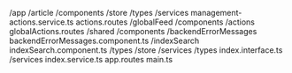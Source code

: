 /app
  /article
    /components
    /store
    /types
    /services
      management-actions.service.ts
    actions.routes
  /globalFeed
    /components
      /actions
    globalActions.routes
  /shared
    /components
      /backendErrorMessages
        backendErrorMessages.component.ts
      /indexSearch
        indexSearch.component.ts
        /types
        /store
        /services
    /types
      index.interface.ts
    /services
      index.service.ts
  app.routes
main.ts
